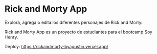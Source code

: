 # Rick and Morty App

Explora, agrega o edita los diferentes personajes de Rick and Morty.

Rick and Morty App es un proyecto de estudiantes para el bootcamp Soy Henry.

Deploy: https://rickandmorty-byagustin.vercel.app/
